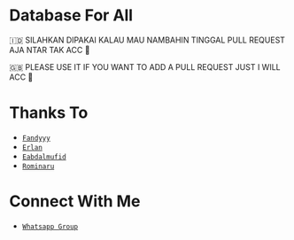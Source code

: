 # Database For All
🇮🇩 SILAHKAN DIPAKAI KALAU MAU NAMBAHIN TINGGAL PULL REQUEST AJA NTAR TAK ACC 🐧

🇬🇧 PLEASE USE IT IF YOU WANT TO ADD A PULL REQUEST JUST I WILL ACC 🐧

# Thanks To
* [`Fandyyy`](https://github.com/NzrlAfndi)
* [`Erlan`](https://github.com/ERLANRAHMAT)
* [`Eabdalmufid`](https://github.com/eabdalmufid)
* [`Rominaru`](https://github.com/leuthra)

# Connect With Me
* [`Whatsapp Group`](https://chat.whatsapp.com/I1VAMqNhmQY5CVbAydsqbU)
